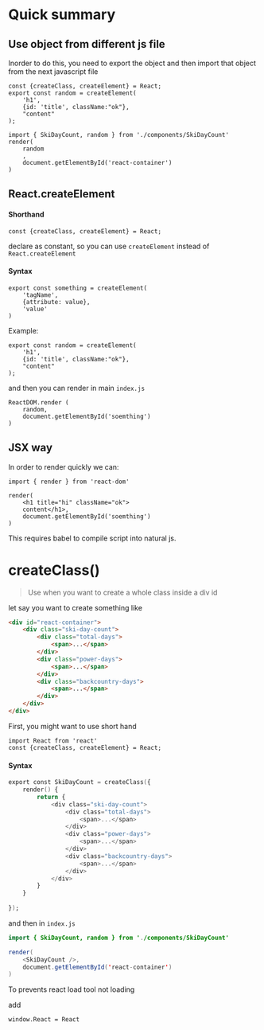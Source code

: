 # Quick summary

## Use object from different js file

Inorder to do this, you need to export  the object and then import that object from the next javascript file

```react
const {createClass, createElement} = React;
export const random = createElement(
    'h1',
    {id: 'title', className:"ok"},
    "content"
);
```

```react
import { SkiDayCount, random } from './components/SkiDayCount'
render(
	random
	,
	document.getElementById('react-container')
)
```



## React.createElement

#### Shorthand

```react
const {createClass, createElement} = React;
```

declare as constant, so you can use `createElement` instead of `React.createElement`

#### Syntax

```react
export const something = createElement(
	'tagName',
    {attribute: value},
    'value'
)
```

Example:

```react
export const random = createElement(
    'h1',
    {id: 'title', className:"ok"},
    "content"
);
```

and then you can render in main `index.js`

```react
ReactDOM.render (
    random,
    document.getElementById('soemthing')
)
```



## JSX way

In order to render quickly we can:

```react
import { render } from 'react-dom'
```

```react
render(
	<h1 title="hi" className="ok">
    content</h1>,
    document.getElementById('soemthing')
)
```

This requires babel to compile script into natural js.

# createClass()

> Use when you want to create a whole class inside a div id

let say you want to create something like

```html
<div id="react-container">
    <div class="ski-day-count">
        <div class="total-days">
            <span>...</span>
        </div>
        <div class="power-days">
            <span>...</span>
        </div>
        <div class="backcountry-days">
            <span>...</span>
        </div>
    </div>
</div>
```

First, you might want to use short hand

```react
import React from 'react'
const {createClass, createElement} = React;
```

#### Syntax

```a
export const SkiDayCount = createClass({
    render() {
        return {
            <div class="ski-day-count">
                <div class="total-days">
                    <span>...</span>
                </div>
                <div class="power-days">
                    <span>...</span>
                </div>
                <div class="backcountry-days">
                    <span>...</span>
                </div>
            </div>
        }
    }
    
});
```

and then in `index.js` 

```java
import { SkiDayCount, random } from './components/SkiDayCount'

render(
	<SkiDayCount />,
    document.getElementById('react-container')
)
```



To prevents react load tool not loading

add 

```react
window.React = React
```

